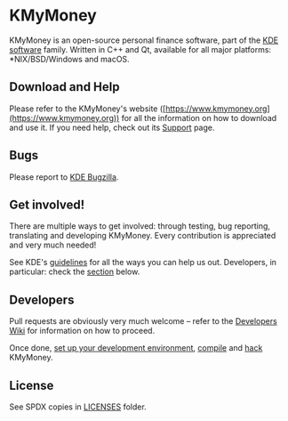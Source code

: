 
# KMyMoney

KMyMoney is an open-source personal finance software, part of the [KDE software](https://kde.org) family. Written in C++ and Qt, available for all major platforms: *NIX/BSD/Windows and macOS.

## Download and Help

Please refer to the KMyMoney's website ([https://www.kmymoney.org](https://www.kmymoney.org)) for all the information on how to download and use it. If you need help, check out its [Support](https://kmymoney.org/support.html) page.


## Bugs

Please report to [KDE Bugzilla](https://bugs.kde.org/enter_bug.cgi?product=kmymoney&format=guided).

## Get involved!

There are multiple ways to get involved: through testing, bug reporting, translating and developing KMyMoney. Every contribution is appreciated and very much needed!

See KDE's [guidelines](https://community.kde.org/Get_Involved) for all the ways you can help us out. Developers, in particular: check the [section](#developers) below.

## Developers

Pull requests are obviously very much welcome – refer to the [Developers Wiki](https://invent.kde.org/office/kmymoney/-/wikis/General-contribution-guide#developers-in-particular) for information on how to proceed.

Once done, [set up your development environment](https://invent.kde.org/office/kmymoney/-/wikis/Build-environment), [compile](https://invent.kde.org/office/kmymoney/-/wikis/Compilation) and [hack](https://invent.kde.org/office/kmymoney/-/wikis/Coding-conventions) KMyMoney.

## License

See SPDX copies in [LICENSES](LICENSES) folder.